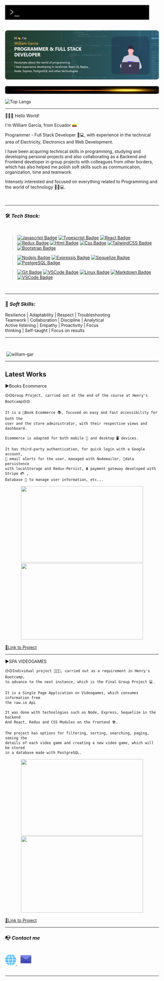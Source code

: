 
![Welcome](https://raw.githubusercontent.com/william-gar/only-images/main/readme-images/cover-image/welcome-readme-github.gif)
---

![Background-portfolio](https://raw.githubusercontent.com/william-gar/only-images/main/readme-images/cover-image/background-readme.png)
---
<img src="https://raw.githubusercontent.com/william-gar/only-images/main/readme-images/cover-image/effect-line-fire.gif" width="100%" height="25px" style="border-radius:5px;"/>

<br>

![Top Langs](https://github-readme-stats-git-masterrstaa-rickstaa.vercel.app/api/top-langs/?username=william-gar&hide=java&hide_border=true&theme=vue)

---
👋🏻‍💻 Hello World!<br>

I'm William Garcia, from Ecuador  <img src="https://raw.githubusercontent.com/william-gar/only-images/main/readme-images/cover-image/Ecuador-flag.png" width="14px"/><br>

Programmer - Full Stack Developer 🧑💻, with experience in the technical area of Electricity, Electronics and Web Development.

I have been acquiring technical skills in programming, studying and developing personal projects and also collaborating as a Backend and Frontend developer in group projects with colleagues from other borders, which has also helped me polish soft skills such as communication, organization, time and teamwork.

Intensely interested and focused on everything related to Programming and the world of technology 👨🏻💻.

<br>

---
### 🛠️ **_Tech Stack:_**
<br>

> [![Javascript Badge](https://img.shields.io/badge/-Javascript-F0DB4F?style=for-the-badge&labelColor=222222&logo=javascript&logoColor=F0DB4F)](#)
[![Typescript Badge](https://img.shields.io/badge/-Typescript-007ACC?style=for-the-badge&labelColor=222222&logo=typescript&logoColor=007ACC)](#)
[![React Badge](https://img.shields.io/badge/-React%20JS-61DBFB?style=for-the-badge&labelColor=222222&logo=react&logoColor=61DBFB)](#)
[![Redux  Badge](https://img.shields.io/badge/-Redux-764ABC?style=for-the-badge&labelColor=222222&logo=redux&logoColor=ffffff)](#)
[![Html Badge](https://img.shields.io/badge/-Html-E44D2A?style=for-the-badge&labelColor=222222&logo=html5&logoColor=ffffff)](#)
[![Css Badge](https://img.shields.io/badge/-CSS-2C4DE4?style=for-the-badge&labelColor=222222&logo=css3&logoColor=ffffff)](#)
[![TailwindCSS Badge](https://img.shields.io/badge/-Tailwind_CSS-38BDF8?style=for-the-badge&labelColor=FFFFFF&logo=tailwindcss&logoColor=38BDF8)](#)
[![Bootstrap Badge](https://img.shields.io/badge/-Bootstrap-7432F8?style=for-the-badge&labelColor=222222&logo=bootstrap&logoColor=7432F8)](#)

> [![Nodejs Badge](https://img.shields.io/badge/-Node%20js-3C873A?style=for-the-badge&labelColor=222222&logo=node.js&logoColor=3C873A)](#)
[![Expressjs Badge](https://img.shields.io/badge/-Express%20js-A52A2A?style=for-the-badge&labelColor=222222&logo=node.js&logoColor=3c873a)](#)
[![Sequelize Badge](https://img.shields.io/badge/-Sequelize-444444?style=for-the-badge&labelColor=222222&logo=sequelize&logoColor=ffffff)](#)
[![PostgreSQL Badge](https://img.shields.io/badge/-Postgresql-32658E?style=for-the-badge&labelColor=222222&logo=postgresql&logoColor=ffffff)](#)

> [![Git Badge](https://img.shields.io/badge/-git-E63758?style=for-the-badge&labelColor=222222&logo=git&logoColor=ffffff)](#)
[![VSCode Badge](https://img.shields.io/badge/-NPM-222222?style=for-the-badge&labelColor=ff00ff&logo=npm&logoColor=2D5CA4)](#)
[![Linux Badge](https://img.shields.io/badge/-Linux-444444?style=for-the-badge&labelColor=ff00ff&logo=linux&logoColor=111111)](#)
[![Markdown Badge](https://img.shields.io/badge/-Markdown-4995BF?style=for-the-badge&labelColor=333333&logo=markdown&logoColor=ffffff)](#)
[![VSCode Badge](https://img.shields.io/badge/-VS%20CODE-2C2C32?style=for-the-badge&labelColor=ffffff&logo=visualstudiocode&logoColor=2D5CA4)](#)

<br>

---
### 🧑 **_Soft Skills:_**
Resilience | Adaptability | Respect | Troubleshooting<br>
Teamwork | Collaboration | Discipline | Analytical<br>
Active listening | Empathy | Proactivity | Focus<br>  thinking | Self-taught | Focus on results<br>

---
<br>

<p>&nbsp;<img align="center" src="https://github-readme-stats.vercel.app/api?username=william-gar&show_icons=true&locale=en&hide=stars&theme=github_dark" alt="william-gar" /></p>

<!--
[![Top Langs](https://github-readme-stats.vercel.app/api/top-langs/?username=william-gar&layout=compact)](#)
<br>
-->
---
## Latest Works
▶️Books Ecommerce
~~~
🟡🟡Group Project, carried out at the end of the course at Henry's Bootcamp🟡🟡

It is a 🛒Book Ecommerce 📚, focused on easy and fast accessibility for both the 
user and the store administrator, with their respective views and dashboard.

Ecommerce is adapted for both mobile 📱 and desktop 🖥️ devices.

It has third-party authentication, for quick login with a Google account, 
📧 email alerts for the user, managed with Nodemailer, 📄data persistence 
with localStorage and Redux-Persist, 💲 payment gateway developed with Stripe 💳 , 
Database 📑 to manage user information, etc...
~~~
<p align="center">
<img width="400px" height="250px" src="https://res.cloudinary.com/dzcpdipdg/image/upload/v1666757625/samples/varios/Books-ecommerce_vwrxqc.jpg"/>
<img width="400px" height="250px" src="https://res.cloudinary.com/dzcpdipdg/image/upload/v1666757625/samples/varios/books-ecommerce-2_ievt71.jpg" />
</p>
<a href="https://don-quijote.vercel.app/" target="_blank">
  <p>🔗Link to Project</p>
</a>

<hr> 

▶️SPA VIDEOGAMES
~~~
🟡🟡Individual project 🧑🏻‍💻, carried out as a requirement in Henry's Bootcamp, 
to advance to the next instance, which is the Final Group Project 💻.

It is a Single Page Application on Videogames, which consumes information from 
the raw.io Api

It was done with technologies such as Node, Express, Sequelize in the backend
And React, Redux and CSS Modules on the frontend 🛠️.

The project has options for filtering, sorting, searching, paging, seeing the 
details of each video game and creating a new video game, which will be stored 
in a database made with PostgreSQL.
~~~
<p align="center">
<img width="400px" height="250px" src="https://res.cloudinary.com/dzcpdipdg/image/upload/v1666758481/samples/varios/pi-videogame-1_ocorsc.jpg"/>
<img width="400px" height="250px" src="https://res.cloudinary.com/dzcpdipdg/image/upload/v1666758481/samples/varios/pi-videogame-2_bgnkkc.jpg" />
</p>
<a href="https://pi-videogame-two.vercel.app/" target="_blank">
  <p>🔗Link to Project</p>
</a>

---

### 📭 **_Contact me_**

<br>

<div>  
  <a href="https://williamgar.vercel.app" target="_blank">
    <img src="https://raw.githubusercontent.com/william-gar/only-images/main/icons-png/contact/world.png" width="36px" />
  </a> &nbsp;
  <a href="mailto:william.garcia.dev@gmail.com" Subject=GitHub%20Profile%20App">
    <img src="https://raw.githubusercontent.com/william-gar/only-images/main/icons-png/contact/mail.png" width="40px" />
  </a>
</div>
<br>

---
